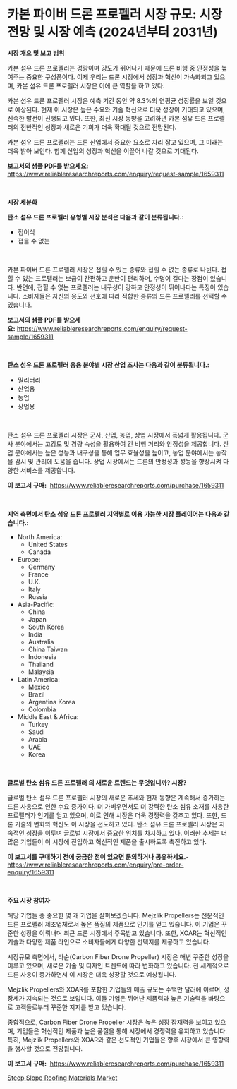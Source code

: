 <p><h1>카본 파이버 드론 프로펠러 시장 규모: 시장 전망 및 시장 예측 (2024년부터 2031년)</h1></p><p><strong>시장 개요 및 보고 범위</strong></p>
<p><p>카본 섬유 드론 프로펠러는 경량이며 강도가 뛰어나기 때문에 드론 비행 중 안정성을 높여주는 중요한 구성품이다. 이제 우리는 드론 시장에서 성장과 혁신이 가속화되고 있으며, 카본 섬유 드론 프로펠러 시장은 이에 큰 역할을 하고 있다. </p><p>카본 섬유 드론 프로펠러 시장은 예측 기간 동안 약 8.3%의 연평균 성장률을 보일 것으로 예상된다. 현재 이 시장은 높은 수요와 기술 혁신으로 더욱 성장이 기대되고 있으며, 신속한 발전이 진행되고 있다. 또한, 최신 시장 동향을 고려하면 카본 섬유 드론 프로펠러의 전반적인 성장과 새로운 기회가 더욱 확대될 것으로 전망된다.</p><p>카본 섬유 드론 프로펠러는 드론 산업에서 중요한 요소로 자리 잡고 있으며, 그 미래는 더욱 밝아 보인다. 함께 산업의 성장과 혁신을 이끌어 나갈 것으로 기대된다.</p></p>
<p><strong>보고서의 샘플 PDF를 받으세요:</strong> <a href="https://www.reliableresearchreports.com/enquiry/request-sample/1659311">https://www.reliableresearchreports.com/enquiry/request-sample/1659311</a></p>
<p>&nbsp;</p>
<p><strong>시장 세분화</strong></p>
<p><strong>탄소 섬유 드론 프로펠러 유형별 시장 분석은 다음과 같이 분류됩니다.:</strong></p>
<p><ul><li>접이식</li><li>접을 수 없는</li></ul></p>
<p>&nbsp;</p>
<p><p>카본 파이버 드론 프로펠러 시장은 접힐 수 있는 종류와 접힐 수 없는 종류로 나뉜다. 접힐 수 있는 프로펠러는 보급이 간편하고 운반이 편리하며, 수명이 길다는 장점이 있습니다. 반면에, 접힐 수 없는 프로펠러는 내구성이 강하고 안정성이 뛰어나다는 특징이 있습니다. 소비자들은 자신의 용도와 선호에 따라 적합한 종류의 드론 프로펠러를 선택할 수 있습니다.</p></p>
<p><strong>보고서의 샘플 PDF를 받으세요:</strong>&nbsp;<a href="https://www.reliableresearchreports.com/enquiry/request-sample/1659311">https://www.reliableresearchreports.com/enquiry/request-sample/1659311</a></p>
<p>&nbsp;</p>
<p><strong> 탄소 섬유 드론 프로펠러 응용 분야별 시장 산업 조사는 다음과 같이 분류됩니다.:</strong></p>
<p><ul><li>밀리터리</li><li>산업용</li><li>농업</li><li>상업용</li></ul></p>
<p>&nbsp;</p>
<p><p>탄소 섬유 드론 프로펠러 시장은 군사, 산업, 농업, 상업 시장에서 폭넓게 활용됩니다. 군사 분야에서는 고강도 및 경량 속성을 활용하여 긴 비행 거리와 안정성을 제공합니다. 산업 분야에서는 높은 성능과 내구성을 통해 업무 효율성을 높이고, 농업 분야에서는 농작물 감시 및 관리에 도움을 줍니다. 상업 시장에서는 드론의 안정성과 성능을 향상시켜 다양한 서비스를 제공합니다.</p></p>
<p><strong>이 보고서 구매:</strong>&nbsp; <a href="https://www.reliableresearchreports.com/purchase/1659311">https://www.reliableresearchreports.com/purchase/1659311</a></p>
<p>&nbsp;</p>
<p><strong>지역 측면에서 탄소 섬유 드론 프로펠러 지역별로 이용 가능한 시장 플레이어는 다음과 같습니다.:</strong></p>
<p><ul>
    <li>
        North America:
        <ul>
            <li>United States</li>
            <li>Canada</li>
        </ul>
    </li>
    <li>
        Europe:
        <ul>
            <li>Germany</li>
            <li>France</li>
            <li>U.K.</li>
            <li>Italy</li>
            <li>Russia</li>
        </ul>
    </li>
    <li>
        Asia-Pacific:
        <ul>
            <li>China</li>
            <li>Japan</li>
            <li>South Korea</li>
            <li>India</li>
            <li>Australia</li>
            <li>China Taiwan</li>
            <li>Indonesia</li>
            <li>Thailand</li>
            <li>Malaysia</li>
        </ul>
    </li>
    <li>
        Latin America:
        <ul>
            <li>Mexico</li>
            <li>Brazil</li>
            <li>Argentina Korea</li>
            <li>Colombia</li>
        </ul>
    </li>
    <li>
        Middle East & Africa:
        <ul>
            <li>Turkey</li>
            <li>Saudi</li>
            <li>Arabia</li>
            <li>UAE</li>
            <li>Korea</li>
        </ul>
    </li>
    </ul></p>
<p>&nbsp;</p>
<p><strong>글로벌 탄소 섬유 드론 프로펠러 의 새로운 트렌드는 무엇입니까? 시장?</strong></p>
<p><p>글로벌 탄소 섬유 드론 프로펠러 시장의 새로운 추세와 현재 동향은 계속해서 증가하는 드론 사용으로 인한 수요 증가이다. 더 가벼우면서도 더 강력한 탄소 섬유 소재를 사용한 프로펠러가 인기를 얻고 있으며, 이로 인해 시장은 더욱 경쟁력을 갖추고 있다. 또한, 드론 기술의 변화와 혁신도 이 시장을 선도하고 있다. 탄소 섬유 드론 프로펠러 시장은 지속적인 성장을 이루며 글로벌 시장에서 중요한 위치를 차지하고 있다. 이러한 추세는 더 많은 기업들이 이 시장에 진입하고 혁신적인 제품을 출시하도록 촉진하고 있다.</p></p>
<p><strong>이 보고서를 구매하기 전에 궁금한 점이 있으면 문의하거나 공유하세요.</strong>- <a href="https://www.reliableresearchreports.com/enquiry/pre-order-enquiry/1659311">https://www.reliableresearchreports.com/enquiry/pre-order-enquiry/1659311</a></p>
<p>&nbsp;</p>
<p><strong>주요 시장 참여자</strong></p>
<p><p>해당 기업들 중 중요한 몇 개 기업을 살펴보겠습니다. Mejzlik Propellers는 전문적인 드론 프로펠러 제조업체로서 높은 품질의 제품으로 인기를 얻고 있습니다. 이 기업은 꾸준한 성장을 이뤄내며 최근 드론 시장에서 주목받고 있습니다. 또한, XOAR는 혁신적인 기술과 다양한 제품 라인으로 소비자들에게 다양한 선택지를 제공하고 있습니다.</p><p>시장규모 측면에서, 타순(Carbon Fiber Drone Propeller) 시장은 매년 꾸준한 성장을 이루고 있으며, 새로운 기술 및 디자인 트렌드에 따라 변화하고 있습니다. 전 세계적으로 드론 사용이 증가하면서 이 시장은 더욱 성장할 것으로 예상됩니다.</p><p>Mejzlik Propellers와 XOAR를 포함한 기업들의 매출 규모는 수백만 달러에 이르며, 성장세가 지속되는 것으로 보입니다. 이들 기업은 뛰어난 제품력과 높은 기술력을 바탕으로 고객들로부터 꾸준한 지지를 받고 있습니다.</p><p>종합적으로, Carbon Fiber Drone Propeller 시장은 높은 성장 잠재력을 보이고 있으며, 기업들은 혁신적인 제품과 높은 품질을 통해 시장에서 경쟁력을 유지하고 있습니다.특히, Mejzlik Propellers와 XOAR와 같은 선도적인 기업들은 향후 시장에서 큰 영향력을 행사할 것으로 전망됩니다.</p></p>
<p><strong>이 보고서 구매:</strong>&nbsp;&nbsp;<a href="https://www.reliableresearchreports.com/purchase/1659311">https://www.reliableresearchreports.com/purchase/1659311</a></p>
<p><p><a href="https://noble-drawer-34c.notion.site/Global-Steep-Slope-Roofing-Materials-Market-Size-and-Market-Trends-Insights-and-Projections-from-20-c046b32a22684a2fb4a8d22539991e58">Steep Slope Roofing Materials Market</a></p></p>
